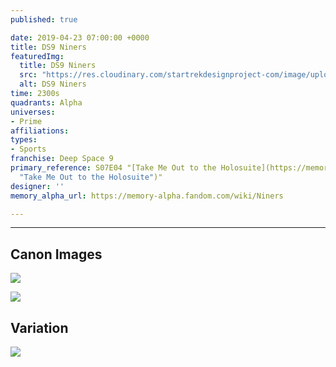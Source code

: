 ```yaml
---
published: true

date: 2019-04-23 07:00:00 +0000
title: DS9 Niners
featuredImg:
  title: DS9 Niners
  src: "https://res.cloudinary.com/startrekdesignproject-com/image/upload/v1556056144/Niners.png"
  alt: DS9 Niners
time: 2300s
quadrants: Alpha
universes:
- Prime
affiliations:
types:
- Sports
franchise: Deep Space 9
primary_reference: S07E04 "[Take Me Out to the Holosuite](https://memory-alpha.fandom.com/wiki/Take_Me_Out_to_the_Holosuite
  "Take Me Out to the Holosuite")"
designer: ''
memory_alpha_url: https://memory-alpha.fandom.com/wiki/Niners

---
```

___
## Canon Images

![](https://res.cloudinary.com/startrekdesignproject-com/image/upload/v1556056144/Niners1.jpg)

![](https://res.cloudinary.com/startrekdesignproject-com/image/upload/v1556056144/Niners2.jpg)

## Variation

![](https://res.cloudinary.com/startrekdesignproject-com/image/upload/v1556056144/NinersVar.jpg)